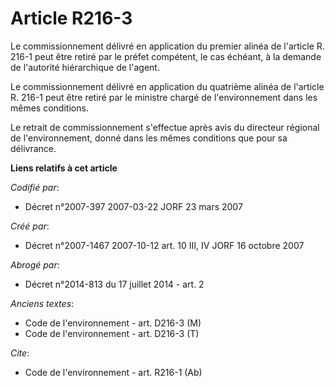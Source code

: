 # Article R216-3

Le commissionnement délivré en application du premier alinéa de l'article R. 216-1 peut être retiré par le préfet compétent,
le cas échéant, à la demande de l'autorité hiérarchique de l'agent. 

Le commissionnement délivré en application du quatrième alinéa de l'article R. 216-1 peut être retiré par le ministre chargé
de l'environnement dans les mêmes conditions. 

Le retrait de commissionnement s'effectue après avis du directeur régional de l'environnement, donné dans les mêmes
conditions que pour sa délivrance.

**Liens relatifs à cet article**

_Codifié par_:

  - Décret n°2007-397 2007-03-22 JORF 23 mars 2007

_Créé par_:

  - Décret n°2007-1467 2007-10-12 art. 10 III, IV JORF 16 octobre 2007

_Abrogé par_:

  - Décret n°2014-813 du 17 juillet 2014 - art. 2

_Anciens textes_:

  - Code de l'environnement - art. D216-3 (M)
  - Code de l'environnement - art. D216-3 (T)

_Cite_:

  - Code de l'environnement - art. R216-1 (Ab)
